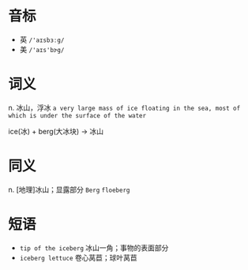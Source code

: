 # 音标

- 英 `/'aɪsbɜːg/`
- 美 `/'aɪs'bɝg/`

# 词义

n. 冰山，浮冰
`a very large mass of ice floating in the sea, most of which is under the surface of the water`



ice(冰) + berg(大冰块) → 冰山

# 同义

n. [地理]冰山；显露部分
`Berg` `floeberg`

# 短语

- `tip of the iceberg` 冰山一角；事物的表面部分
- `iceberg lettuce` 卷心莴苣；球叶莴苣

